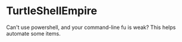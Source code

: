 # TurtleShellEmpire
Can't use powershell, and your command-line fu is weak?  This helps automate some items.

